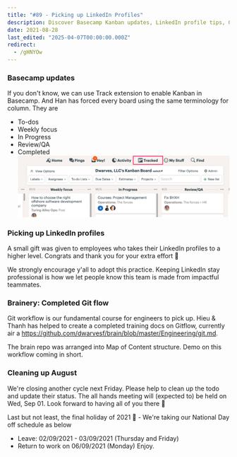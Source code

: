 ```yaml
---
title: "#89 - Picking up LinkedIn Profiles"
description: Discover Basecamp Kanban updates, LinkedIn profile tips, Gitflow training for engineers, and important August cleanup and holiday schedules for your team.
date: 2021-08-28
last_edited: "2025-04-07T00:00:00.000Z"
redirect:
  - /gHNYOw
---
```


### Basecamp updates

If you don't know, we can use Track extension to enable Kanban in Basecamp. And Han has forced every board using the same terminology for column. They are

- To-dos
- Weekly focus
- In Progress
- Review/QA
- Completed
  ![](assets/notion-image-1744006949728-hta1u.webp)

### Picking up LinkedIn profiles

A small gift was given to employees who takes their LinkedIn profiles to a higher level. Congrats and thank you for your extra effort 👾

We strongly encourage y'all to adopt this practice. Keeping LinkedIn stay professional is how we let people know this team is made from impactful teammates.

### Brainery: Completed Git flow

Git workflow is our fundamental course for engineers to pick up. Hieu & Thanh has helped to create a completed training docs on Gitflow, currently air a <https://github.com/dwarvesf/brain/blob/master/Engineering/git.md>.

The brain repo was arranged into Map of Content structure. Demo on this workflow coming in short.

### Cleaning up August

We're closing another cycle next Friday. Please help to clean up the todo and update their status. The all hands meeting will (expected to) be held on Wed, Sep 01. Look forward to having all of you there 👋

Last but not least, the final holiday of 2021 🥲 - We're taking our National Day off schedule as below

- Leave: 02/09/2021 - 03/09/2021 (Thursday and Friday)
- Return to work on 06/09/2021 (Monday)
  Enjoy.
